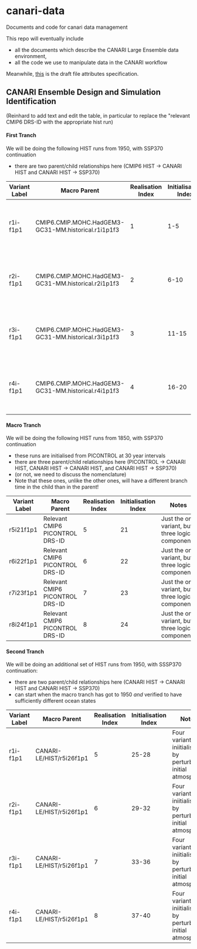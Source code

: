 # canari-data
Documents and code for canari data management

This repo will eventually include 
- all the documents which describe the CANARI Large Ensemble data environment,
- all the code we use to manipulate data in the CANARI workflow

Meanwhile, [this](https://docs.google.com/document/d/1oYErv41Ai5535LMHfU5wCUTFEnRFr39LbVoaKDHEZNg) is the draft file attributes specification.

## CANARI Ensemble Design and Simulation Identification

(Reinhard to add text and edit the table, in particular to replace the "relevant CMIP6 DRS-ID with the appropriate hist run)


#### First Tranch
We will be doing the following HIST runs from 1950, with SSP370 continuation
- there are two parent/child relationships here (CMIP6 HIST -> CANARI HIST and CANARI HIST -> SSP370)

| Variant Label | Macro Parent | Realisation Index | Initialisation Index | Notes |
| -- | -- | -- | -- | -- |
| r1i-f1p1 | CMIP6.CMIP.MOHC.HadGEM3-GC31-MM.historical.r1i1p1f3 | 1 | 1-5 | Five variants iniitialised by perturbing initial atmosphere | 
| r2i-f1p1 | CMIP6.CMIP.MOHC.HadGEM3-GC31-MM.historical.r2i1p1f3 | 2 | 6-10 | Five variants iniitialised by perturbing initial atmosphere | 
| r3i-f1p1 | CMIP6.CMIP.MOHC.HadGEM3-GC31-MM.historical.r3i1p1f3 | 3 | 11-15 | Five variants iniitialised by perturbing initial atmosphere | 
| r4i-f1p1 | CMIP6.CMIP.MOHC.HadGEM3-GC31-MM.historical.r4i1p1f3 | 4 | 16-20 | Five variants iniitialised by perturbing initial atmosphere | 

#### Macro Tranch

We will be doing the following HIST runs from 1850, with SSP370 continuation
- these runs are initialised from PICONTROL at 30 year intervals
- there are three parent/child relationships here (PICONTROL -> CANARI HIST, CANARI HIST -> CANARI HIST, and CANARI HIST -> SSP370)
- (or not, we need to discuss the nomenclature)
- Note that these ones, unlike the other ones, will have a different branch time in the child than in the parent!

| Variant Label | Macro Parent | Realisation Index | Initialisation Index | Notes |
| -- | -- | -- | -- | -- |
| r5i21f1p1 | Relevant CMIP6 PICONTROL DRS-ID | 5 | 21 | Just the one variant, but three logical components |
| r6i22f1p1 | Relevant CMIP6 PICONTROL DRS-ID | 6 | 22 | Just the one variant, but three logical components |
| r7i23f1p1 | Relevant CMIP6 PICONTROL DRS-ID | 7 | 23 | Just the one variant, but three logical components|
| r8i24f1p1 | Relevant CMIP6 PICONTROL DRS-ID | 8 | 24 | Just the one variant,  but three logical components|


#### Second Tranch

We will be doing an additional set of HIST runs from 1950, with SSSP370 continuation:
- there are two parent/child relationships here (CANARI HIST -> CANARI HIST and CANARI HIST -> SSP370)
- can start when the macro tranch has got to 1950 _and_ verified to have sufficiently different ocean states

| Variant Label | Macro Parent | Realisation Index | Initialisation Index | Notes |
| -- | -- | -- | -- | -- |
| r1i-f1p1 | CANARI-LE/HIST/r5i26f1p1 | 5 | 25-28 | Four variants iniitialised by perturbing initial atmosphere | 
| r2i-f1p1 | CANARI-LE/HIST/r5i26f1p1 | 6 | 29-32  | Four variants iniitialised by perturbing initial atmosphere | 
| r3i-f1p1 | CANARI-LE/HIST/r5i26f1p1 | 7 | 33-36 | Four variants iniitialised by perturbing initial atmosphere | 
| r4i-f1p1 | CANARI-LE/HIST/r5i26f1p1 | 8 | 37-40 | Four variants iniitialised by perturbing initial atmosphere | 





